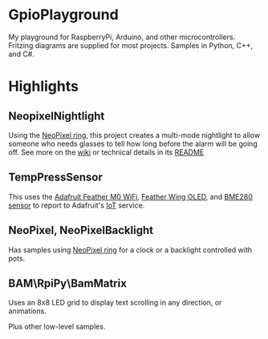 # GpioPlayground
My playground for RaspberryPi, Arduino, and other microcontrollers. Fritzing diagrams are supplied for most projects. Samples in Python, C++, and C#.

# Highlights

## NeopixelNightlight
Using the [NeoPixel ring](https://www.adafruit.com/products/1643), this project creates a multi-mode
nightlight to allow someone who needs glasses to tell how long before
the alarm will be going off.  See more on the [wiki](https://github.com/Seekatar/GpioPlayground/wiki/Neopixel-Nightlight) or technical details in its [README](NeoPixelNightLight/README.md)

## TempPressSensor
This uses the [Adafruit Feather M0 WiFi](https://www.adafruit.com/products/3010), [Feather Wing OLED](https://www.adafruit.com/products/2900), and [BME280 sensor](https://www.adafruit.com/products/2652) to report to Adafruit's [IoT](https://learn.adafruit.com/adafruit-io) service.

## NeoPixel, NeoPixelBacklight
Has samples using [NeoPixel ring](https://www.adafruit.com/products/1643) for a clock or a backlight controlled with pots.

## BAM\RpiPy\BamMatrix
Uses an 8x8 LED grid to display text scrolling in any direction, or animations.

Plus other low-level samples.
